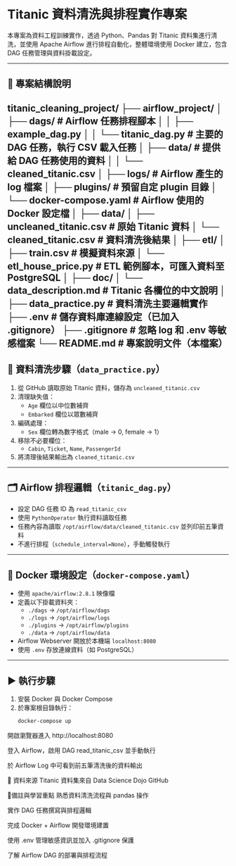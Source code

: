 # Titanic 資料清洗與排程實作專案

本專案為資料工程訓練實作，透過 Python、Pandas 對 Titanic 資料集進行清洗，並使用 Apache Airflow 進行排程自動化，整體環境使用 Docker 建立，包含 DAG 任務管理與資料掛載設定。

---

## 📁 專案結構說明

titanic_cleaning_project/
├── airflow_project/
│ ├── dags/ # Airflow 任務排程腳本
│ │ ├── example_dag.py
│ │ └── titanic_dag.py # 主要的 DAG 任務，執行 CSV 載入任務
│ ├── data/ # 提供給 DAG 任務使用的資料
│ │ └── cleaned_titanic.csv
│ ├── logs/ # Airflow 產生的 log 檔案
│ ├── plugins/ # 預留自定 plugin 目錄
│ └── docker-compose.yaml # Airflow 使用的 Docker 設定檔
│
├── data/
│ ├── uncleaned_titanic.csv # 原始 Titanic 資料
│ └── cleaned_titanic.csv # 資料清洗後結果
│
├── etl/
│ ├── train.csv # 模擬資料來源
│ └── etl_house_price.py # ETL 範例腳本，可匯入資料至 PostgreSQL
│
├── doc/
│ └── data_description.md # Titanic 各欄位的中文說明
│
├── data_practice.py # 資料清洗主要邏輯實作
├── .env # 儲存資料庫連線設定（已加入 .gitignore）
├── .gitignore # 忽略 log 和 .env 等敏感檔案
└── README.md # 專案說明文件（本檔案）
---

## 🔄 資料清洗步驟（`data_practice.py`）

1. 從 GitHub 讀取原始 Titanic 資料，儲存為 `uncleaned_titanic.csv`
2. 清理缺失值：
   - `Age` 欄位以中位數補齊
   - `Embarked` 欄位以眾數補齊
3. 編碼處理：
   - `Sex` 欄位轉為數字格式（male → 0, female → 1）
4. 移除不必要欄位：
   - `Cabin`, `Ticket`, `Name`, `PassengerId`
5. 將清理後結果輸出為 `cleaned_titanic.csv`

---

## 🗂 Airflow 排程邏輯（`titanic_dag.py`）

- 設定 DAG 任務 ID 為 `read_titanic_csv`
- 使用 `PythonOperator` 執行資料讀取任務
- 任務內容為讀取 `/opt/airflow/data/cleaned_titanic.csv` 並列印前五筆資料
- 不進行排程（`schedule_interval=None`），手動觸發執行

---

## 🐳 Docker 環境設定（`docker-compose.yaml`）

- 使用 `apache/airflow:2.8.1` 映像檔
- 定義以下掛載資料夾：
  - `./dags` → `/opt/airflow/dags`
  - `./logs` → `/opt/airflow/logs`
  - `./plugins` → `/opt/airflow/plugins`
  - `./data` → `/opt/airflow/data`
- Airflow Webserver 開放於本機端 `localhost:8080`
- 使用 `.env` 存放連線資料（如 PostgreSQL）

---

## ▶ 執行步驟

1. 安裝 Docker 與 Docker Compose
2. 於專案根目錄執行：
   ```bash
   docker-compose up
開啟瀏覽器進入 http://localhost:8080

登入 Airflow，啟用 DAG read_titanic_csv 並手動執行

於 Airflow Log 中可看到前五筆清洗後的資料輸出

📌 資料來源
Titanic 資料集來自 Data Science Dojo GitHub

📍備註與學習重點
熟悉資料清洗流程與 pandas 操作

實作 DAG 任務撰寫與排程邏輯

完成 Docker + Airflow 開發環境建置

使用 .env 管理敏感資訊並加入 .gitignore 保護

了解 Airflow DAG 的部署與排程流程
